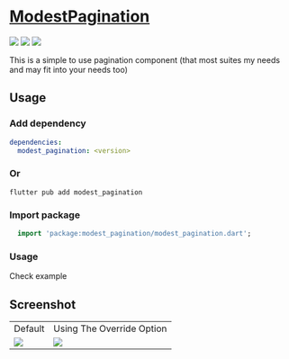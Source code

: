 # [ModestPagination](https://pub.dev/packages/modest_pagination/)

<img src="https://img.shields.io/pub/v/modest_pagination?style=for-the-badge">
<img src="https://img.shields.io/github/last-commit/iamngoni/modest-pagination">
<img src="https://img.shields.io/twitter/url?label=iamngoni_&style=social&url=https%3A%2F%2Ftwitter.com%2Fiamngoni_">

This is a simple to use pagination component (that most suites my needs and may fit into your needs too)

## Usage
### Add dependency
```yaml
dependencies:
  modest_pagination: <version>
```

### Or
```shell
flutter pub add modest_pagination
```

### Import package
```dart
  import 'package:modest_pagination/modest_pagination.dart';
```

### Usage

Check example

## Screenshot
<table>
   <tr>
      <td> Default</td>
      <td> Using The Override Option</td>
   </tr>
   <tr>
      <td><img src="https://res.cloudinary.com/iamngoni/image/upload/v1641903927/default_bivxyk.png"/></td>
      <td><img src="https://res.cloudinary.com/iamngoni/image/upload/v1641903839/override_eh09yg.png"/></td>
   </tr>
</table>
